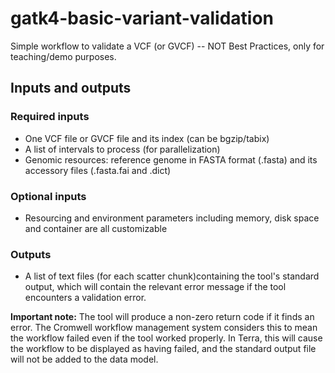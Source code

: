 # gatk4-basic-variant-validation
Simple workflow to validate a VCF (or GVCF) -- NOT Best Practices, only for teaching/demo purposes.

## Inputs and outputs 

### Required inputs

- One VCF file or GVCF file and its index (can be bgzip/tabix)
- A list of intervals to process (for parallelization)
- Genomic resources: reference genome in FASTA format (.fasta) and its accessory files (.fasta.fai and .dict)

### Optional inputs 

- Resourcing and environment parameters including memory, disk space and container are all customizable

### Outputs

- A list of text files (for each scatter chunk)containing the tool's standard output, which will contain the 
  relevant error message if the tool encounters a validation error. 
  
**Important note:** The tool will produce a non-zero return code if it finds an error. The Cromwell workflow 
management system considers this to mean the workflow failed even if the tool worked properly. In Terra, this 
will cause the workflow to be displayed as having failed, and the standard output file will not be added to 
the data model.

